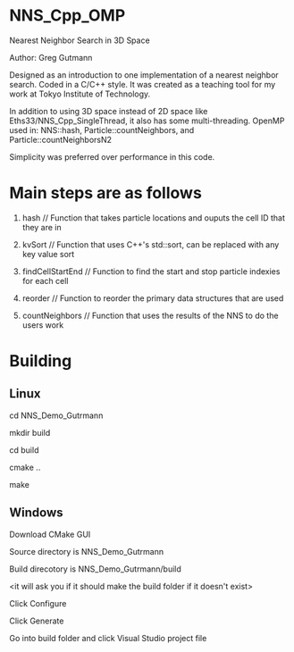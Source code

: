 # NNS_Cpp_OMP
Nearest Neighbor Search in 3D Space

Author: Greg Gutmann

Designed as an introduction to one implementation of a nearest neighbor search. Coded in a C/C++ style.
It was created as a teaching tool for my work at Tokyo Institute of Technology. 

In addition to using 3D space instead of 2D space like Eths33/NNS_Cpp_SingleThread, it also has some multi-threading. 
OpenMP used in: NNS::hash, Particle::countNeighbors, and Particle::countNeighborsN2

Simplicity was preferred over performance in this code.

# Main steps are as follows

1. hash              // Function that takes particle locations and ouputs the cell ID that they are in

2. kvSort            // Function that uses C++'s std::sort, can be replaced with any key value sort

3. findCellStartEnd  // Function to find the start and stop particle indexies for each cell

4. reorder           // Function to reorder the primary data structures that are used

5. countNeighbors    // Function that uses the results of the NNS to do the users work

# Building

## Linux 

cd NNS_Demo_Gutrmann

mkdir build

cd build

cmake ..

make

## Windows 

Download CMake GUI

Source directory is NNS_Demo_Gutrmann

Build direcotory is NNS_Demo_Gutrmann/build

<it will ask you if it should make the build folder if it doesn't exist>

Click Configure

Click Generate

Go into build folder and click Visual Studio project file
